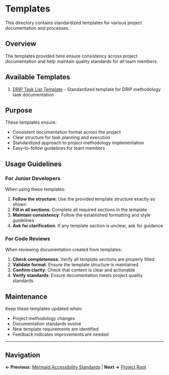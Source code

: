 # Templates

This directory contains standardized templates for various project documentation and processes.

## Overview

The templates provided here ensure consistency across project documentation and help maintain quality standards for all team members.

## Available Templates

1. [DRIP Task List Template](DRIP_task_list_template.md) - Standardized template for DRIP methodology task documentation

## Purpose

These templates ensure:
- Consistent documentation format across the project
- Clear structure for task planning and execution
- Standardized approach to project methodology implementation
- Easy-to-follow guidelines for team members

## Usage Guidelines

### For Junior Developers

When using these templates:

1. **Follow the structure**: Use the provided template structure exactly as shown
2. **Fill in all sections**: Complete all required sections in the template
3. **Maintain consistency**: Follow the established formatting and style guidelines
4. **Ask for clarification**: If any template section is unclear, ask for guidance

### For Code Reviews

When reviewing documentation created from templates:

1. **Check completeness**: Verify all template sections are properly filled
2. **Validate format**: Ensure the template structure is maintained
3. **Confirm clarity**: Check that content is clear and actionable
4. **Verify standards**: Ensure documentation meets project quality standards

## Maintenance

Keep these templates updated when:
- Project methodology changes
- Documentation standards evolve
- New template requirements are identified
- Feedback indicates improvements are needed

---

## Navigation

**← Previous:** [Mermaid Accessibility Standards](../120-mermaid-accessibility-standards.md) | **Next →** [Project Root](../../)
